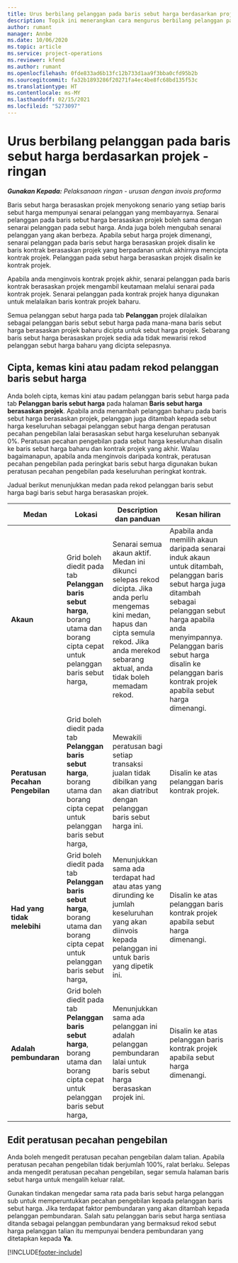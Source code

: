 ```yaml
---
title: Urus berbilang pelanggan pada baris sebut harga berdasarkan projek - ringan
description: Topik ini menerangkan cara mengurus berbilang pelanggan pada baris sebut harga berasaskan projek.
author: rumant
manager: Annbe
ms.date: 10/06/2020
ms.topic: article
ms.service: project-operations
ms.reviewer: kfend
ms.author: rumant
ms.openlocfilehash: 0fde833ad6b13fc12b733d1aa9f3bba0cfd95b2b
ms.sourcegitcommit: fa32b1893286f20271fa4ec4be8fc68bd135f53c
ms.translationtype: HT
ms.contentlocale: ms-MY
ms.lasthandoff: 02/15/2021
ms.locfileid: "5273097"
---
```

# <a name="manage-multiple-customers-on-project-based-quote-lines---lite"></a>Urus berbilang pelanggan pada baris sebut harga berdasarkan projek - ringan

_**Gunakan Kepada:** Pelaksanaan ringan - urusan dengan invois proforma_

Baris sebut harga berasaskan projek menyokong senario yang setiap baris sebut harga mempunyai senarai pelanggan yang membayarnya. Senarai pelanggan pada baris sebut harga berasaskan projek boleh sama dengan senarai pelanggan pada sebut harga. Anda juga boleh mengubah senarai pelanggan yang akan berbeza. Apabila sebut harga projek dimenangi, senarai pelanggan pada baris sebut harga berasaskan projek disalin ke baris kontrak berasaskan projek yang berpadanan untuk akhirnya mencipta kontrak projek. Pelanggan pada sebut harga berasaskan projek disalin ke kontrak projek.

Apabila anda menginvois kontrak projek akhir, senarai pelanggan pada baris kontrak berasaskan projek mengambil keutamaan melalui senarai pada kontrak projek. Senarai pelanggan pada kontrak projek hanya digunakan untuk melalaikan baris kontrak projek baharu.

Semua pelanggan sebut harga pada tab **Pelanggan** projek dilalaikan sebagai pelanggan baris sebut sebut harga pada mana-mana baris sebut harga berasaskan projek baharu dicipta untuk sebut harga projek. Sebarang baris sebut harga berasaskan projek sedia ada tidak mewarisi rekod pelanggan sebut harga baharu yang dicipta selepasnya.

## <a name="create-update-or-delete-a-quote-line-customer-record"></a>Cipta, kemas kini atau padam rekod pelanggan baris sebut harga

Anda boleh cipta, kemas kini atau padam pelanggan baris sebut harga pada tab **Pelanggan baris sebut harga** pada halaman **Baris sebut harga berasaskan projek**. Apabila anda menambah pelanggan baharu pada baris sebut harga berasaskan projek, pelanggan juga ditambah kepada sebut harga keseluruhan sebagai pelanggan sebut harga dengan peratusan pecahan pengebilan lalai berasaskan sebut harga keseluruhan sebanyak 0%. Peratusan pecahan pengebilan pada sebut harga keseluruhan disalin ke baris sebut harga baharu dan kontrak projek yang akhir. Walau bagaimanapun, apabila anda menginvois daripada kontrak, peratusan pecahan pengebilan pada peringkat baris sebut harga digunakan bukan peratusan pecahan pengebilan pada keseluruhan peringkat kontrak. 

Jadual berikut menunjukkan medan pada rekod pelanggan baris sebut harga bagi baris sebut harga berasaskan projek.

| Medan | Lokasi | Description dan panduan | Kesan hiliran |
| --- | --- | --- | --- |
| **Akaun** | Grid boleh diedit pada tab **Pelanggan baris sebut harga**, borang utama dan borang cipta cepat untuk pelanggan baris sebut harga, | Senarai semua akaun aktif. Medan ini dikunci selepas rekod dicipta. Jika anda perlu mengemas kini medan, hapus dan cipta semula rekod. Jika anda merekod sebarang aktual, anda tidak boleh memadam rekod. | Apabila anda memilih akaun daripada senarai induk akaun untuk ditambah, pelanggan baris sebut harga juga ditambah sebagai pelanggan sebut harga apabila anda menyimpannya. Pelanggan baris sebut harga disalin ke pelanggan baris kontrak projek apabila sebut harga dimenangi. |
| **Peratusan Pecahan Pengebilan** | Grid boleh diedit pada tab **Pelanggan baris sebut harga**, borang utama dan borang cipta cepat untuk pelanggan baris sebut harga, | Mewakili peratusan bagi setiap transaksi jualan tidak dibilkan yang akan diatribut dengan pelanggan baris sebut harga ini. | Disalin ke atas pelanggan baris kontrak projek. |
| **Had yang tidak melebihi** | Grid boleh diedit pada tab **Pelanggan baris sebut harga**, borang utama dan borang cipta cepat untuk pelanggan baris sebut harga, | Menunjukkan sama ada terdapat had atau atas yang dirunding ke jumlah keseluruhan yang akan diinvois kepada pelanggan ini untuk baris yang dipetik ini. | Disalin ke atas pelanggan baris kontrak projek apabila sebut harga dimenangi. |
| **Adalah pembundaran** | Grid boleh diedit pada tab **Pelanggan baris sebut harga**, borang utama dan borang cipta cepat untuk pelanggan baris sebut harga, | Menunjukkan sama ada pelanggan ini adalah pelanggan pembundaran lalai untuk baris sebut harga berasaskan projek ini. | Disalin ke atas pelanggan baris kontrak projek apabila sebut harga dimenangi. |

## <a name="edit-billing-split-percentages"></a>Edit peratusan pecahan pengebilan

Anda boleh mengedit peratusan pecahan pengebilan dalam talian. Apabila peratusan pecahan pengebilan tidak berjumlah 100%, ralat berlaku. Selepas anda mengedit peratusan pecahan pengebilan, segar semula halaman baris sebut harga untuk mengalih keluar ralat.

Gunakan tindakan mengedar sama rata pada baris sebut harga pelanggan sub untuk memperuntukkan pecahan pengebilan kepada pelanggan baris sebut harga. Jika terdapat faktor pembundaran yang akan ditambah kepada pelanggan pembundaran. Salah satu pelanggan baris sebut harga sentiasa ditanda sebagai pelanggan pembundaran yang bermaksud rekod sebut harga pelanggan talian itu mempunyai bendera pembundaran yang ditetapkan kepada **Ya**. 


[!INCLUDE[footer-include](../../includes/footer-banner.md)]